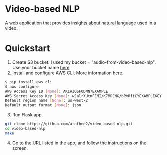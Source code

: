 # Video-based NLP

A web application that provides insights about natural language used in a video.

# Quickstart

1. Create S3 bucket. I used my bucket = "audio-from-video-based-nlp". Use your bucket name [here](https://github.com/arathee2/video-based-nlp/blob/e57395c704be5c0013268c53cc9a052ea63aa5e2/app/app.py#L78).
2. Install and configure AWS CLI. More information [here](https://docs.aws.amazon.com/cli/latest/userguide/cli-configure-quickstart.html).

```bash
$ pip install aws cli
$ aws configure
AWS Access Key ID [None]: AKIAIOSFODNN7EXAMPLE
AWS Secret Access Key [None]: wJalrXUtnFEMI/K7MDENG/bPxRfiCYEXAMPLEKEY
Default region name [None]: us-west-2
Default output format [None]: json
```

3. Run Flask app.

```bash
git clone https://github.com/arathee2/video-based-nlp.git
cd video-based-nlp
make
```

4. Go to the URL listed in the app, and follow the instructions on the screen.
